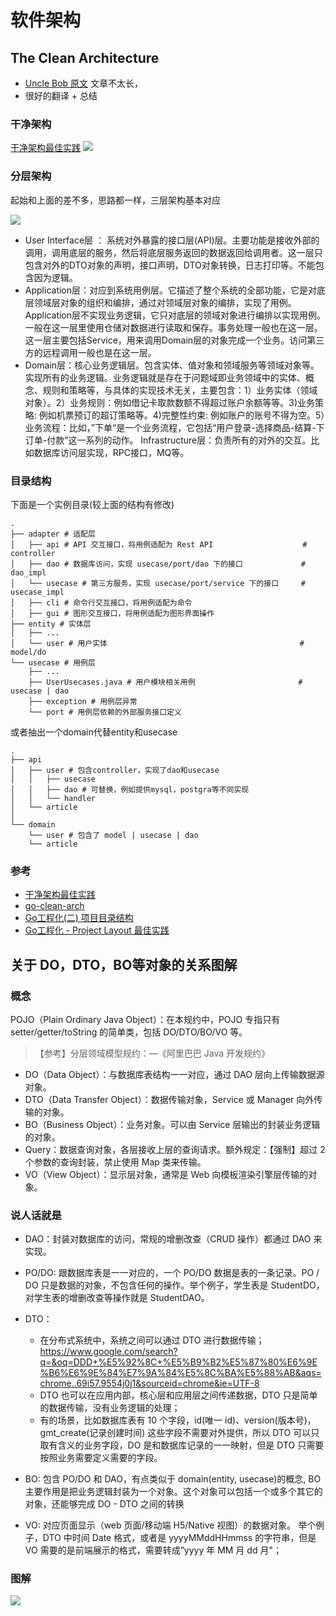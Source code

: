 # 软件架构

## The Clean Architecture
- [Uncle Bob 原文](https://blog.cleancoder.com/uncle-bob/2012/08/13/the-clean-architecture.html)
文章不太长，
- 很好的翻译 + 总结
### 干净架构
[干净架构最佳实践](https://blog.jaggerwang.net/clean-architecture-in-practice/)
![](https://trdthg-img-for-md-1306147581.cos.ap-beijing.myqcloud.com/img/202202061150405.png)

### 分层架构
起始和上面的差不多，思路都一样，三层架构基本对应

![](https://trdthg-img-for-md-1306147581.cos.ap-beijing.myqcloud.com/img/202202061222034.png)
- User Interface层 ： 系统对外暴露的接口层(API)层。主要功能是接收外部的调用，调用底层的服务，然后将底层服务返回的数据返回给调用者。这一层只包含对外的DTO对象的声明，接口声明，DTO对象转换，日志打印等。不能包含因为逻辑。
- Application层：对应到系统用例层。它描述了整个系统的全部功能，它是对底层领域层对象的组织和编排，通过对领域层对象的编排，实现了用例。Application层不实现业务逻辑，它只对底层的领域对象进行编排以实现用例。一般在这一层里使用仓储对数据进行读取和保存。事务处理一般也在这一层。这一层主要包括Service，用来调用Domain层的对象完成一个业务。访问第三方的远程调用一般也是在这一层。
- Domain层：核心业务逻辑层。包含实体、值对象和领域服务等领域对象等。实现所有的业务逻辑。业务逻辑就是存在于问题域即业务领域中的实体、概念、规则和策略等，与具体的实现技术无关，主要包含：1）业务实体（领域对象）。2）业务规则：例如借记卡取款数额不得超过账户余额等等。3)业务策略: 例如机票预订的超订策略等。4)完整性约束: 例如账户的账号不得为空。5）业务流程：比如，”下单“是一个业务流程，它包括“用户登录-选择商品-结算-下订单-付款”这一系列的动作。
Infrastructure层：负责所有的对外的交互。比如数据库访问层实现，RPC接口，MQ等。


### 目录结构
下面是一个实例目录(较上面的结构有修改)
```
.
├── adapter # 适配层
│   ├── api # API 交互接口，将用例适配为 Rest API                    # controller
│   ├── dao # 数据库访问，实现 usecase/port/dao 下的接口             # dao_impl
│   └── usecase # 第三方服务，实现 usecase/port/service 下的接口     # usecase_impl
│   ├── cli # 命令行交互接口，将用例适配为命令
│   ├── gui # 图形交互接口，将用例适配为图形界面操作
├── entity # 实体层
│   ├── ...
│   └── user # 用户实体                                           # model/do
└── usecase # 用例层
    ├── ...
    ├── UserUsecases.java # 用户模块相关用例                       # usecase | dao
    ├── exception # 用例层异常
    └── port # 用例层依赖的外部服务接口定义
```

或者抽出一个domain代替entity和usecase
```
.
├── api
│   ├── user # 包含controller，实现了dao和usecase
│   │   ├── usecase
│   │   ├── dao # 可替换，例如提供mysql，postgra等不同实现
│   │   └── handler
│   └── article
│
└── domain
    └── user # 包含了 model | usecase | dao
    └── article
```

### 参考
- [干净架构最佳实践](https://blog.jaggerwang.net/clean-architecture-in-practice/)
- [go-clean-arch](https://github.com/bxcodec/go-clean-arch)
- [Go工程化(二) 项目目录结构](https://lailin.xyz/post/go-training-week4-project-layout.html)
- [Go工程化 - Project Layout 最佳实践](https://go-kratos.dev/blog/go-project-layout/)

## 关于 DO，DTO，BO等对象的关系图解

### 概念
POJO（Plain Ordinary Java Object）：在本规约中，POJO 专指只有 setter/getter/toString 的简单类，包括 DO/DTO/BO/VO 等。

>【参考】分层领域模型规约：—《阿里巴巴 Java 开发规约》
- DO（Data Object）：与数据库表结构一一对应，通过 DAO 层向上传输数据源对象。
- DTO（Data Transfer Object）：数据传输对象，Service 或 Manager 向外传输的对象。
- BO（Business Object）：业务对象。可以由 Service 层输出的封装业务逻辑的对象。
- Query：数据查询对象，各层接收上层的查询请求。额外规定：【强制】超过 2 个参数的查询封装，禁止使用 Map 类来传输。
- VO（View Object）：显示层对象，通常是 Web 向模板渲染引擎层传输的对象。

### 说人话就是

- DAO：封装对数据库的访问，常规的增删改查（CRUD 操作）都通过 DAO 来实现。

- PO/DO: 跟数据库表是一一对应的，一个 PO/DO 数据是表的一条记录。PO / DO 只是数据的对象，不包含任何的操作。举个例子，学生表是 StudentDO，对学生表的增删改查等操作就是 StudentDAO。

- DTO：
    - 在分布式系统中，系统之间可以通过 DTO 进行数据传输；https://www.google.com/search?q=&oq=DDD+%E5%92%8C+%E5%B9%B2%E5%87%80%E6%9E%B6%E6%9E%84%E7%9A%84%E5%8C%BA%E5%88%AB&aqs=chrome..69i57.9554j0j1&sourceid=chrome&ie=UTF-8
    - DTO 也可以在应用内部，核心层和应用层之间传递数据，DTO 只是简单的数据传输，没有业务逻辑的处理；
    - 有的场景，比如数据库表有 10 个字段，id(唯一 id)、version(版本号)，gmt_create(记录创建时间) 这些字段不需要对外提供，所以 DTO 可以只取有含义的业务字段，DO 是和数据库记录的一一映射，但是 DTO 只需要按照业务需要定义需要的字段。

- BO: 包含 PO/DO 和 DAO，有点类似于 domain(entity, usecase)的概念, BO 主要作用是把业务逻辑封装为一个对象。这个对象可以包括一个或多个其它的对象，还能够完成 DO - DTO 之间的转换

- VO: 对应页面显示（web 页面/移动端 H5/Native 视图）的数据对象。
举个例子，DTO 中时间 Date 格式，或者是 yyyyMMddHHmmss 的字符串，但是 VO 需要的是前端展示的格式，需要转成”yyyy 年 MM 月 dd 月"；

### 图解
![](https://trdthg-img-for-md-1306147581.cos.ap-beijing.myqcloud.com/img/202202061126981.png)
